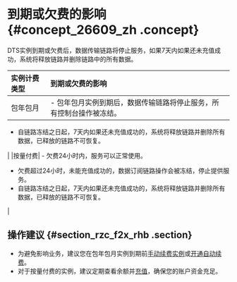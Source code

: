 # 到期或欠费的影响 {#concept_26609_zh .concept}

DTS实例到期或欠费后，数据传输链路将停止服务，如果7天内如果还未充值成功，系统将释放链路并删除链路中的所有数据。

|实例计费类型|到期或欠费的影响|
|:-----|:-------|
|包年包月| -   包年包月实例到期后，数据传输链路将停止服务，所有控制台操作被冻结。
-   自链路冻结之日起，7天内如果还未充值成功的，系统将释放链路并删除所有数据，已释放的链路不可恢复。

 |
|按量付费| -   欠费24小时内，服务可以正常使用。
-   欠费超过24小时，未能充值成功的，数据订阅链路操作会被冻结，停止提供服务。
-   自链路冻结之日起，7天内如果还未充值成功的，系统将释放链路并删除所有数据，已释放的链路不可恢复。

 |

## 操作建议 {#section_rzc_f2x_rhb .section}

-   为避免影响业务，建议您在包年包月实例到期前[手动续费实例](../../../../cn.zh-CN/用户指南/计费管理/手动续费包年包月实例.md#)或[开通自动续费](../../../../cn.zh-CN/用户指南/计费管理/开通自动续费.md#)。
-   对于按量付费的实例，建议定期查看余额并[充值](https://expense.console.aliyun.com/#account/recharge/alipay)，确保您的账户资金充足。


